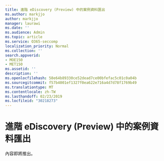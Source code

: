 ```yaml
---
title: 進階 eDiscovery (Preview) 中的案例資料匯出
ms.author: markjjo
author: markjjo
manager: laurawi
ms.date: ''
ms.audience: Admin
ms.topic: article
ms.service: O365-seccomp
localization_priority: Normal
ms.collection: ''
search.appverid:
- MOE150
- MET150
ms.assetid: ''
description: ''
ms.openlocfilehash: 58e64b89330ce52dead7ce00bfefac5c01c0a04b
ms.sourcegitcommit: f57b4001ef1327f0ea622e716a4d7d78f1769b49
ms.translationtype: MT
ms.contentlocale: zh-TW
ms.lasthandoff: 02/23/2019
ms.locfileid: "30218273"
---
```

# <a name="export-case-data-in-advanced-ediscovery-preview"></a>進階 eDiscovery (Preview) 中的案例資料匯出

內容即將推出。